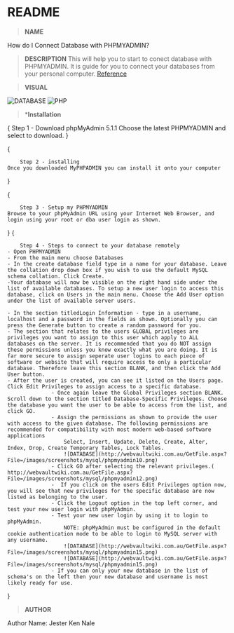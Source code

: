  # README

 > **NAME**

How do I Connect Database with PHPMYADMIN?

 > **DESCRIPTION**
This will help you to start to conect database with PHPMYADMIN. It is guide for you to connect your databases from your personal computer.
[Reference](https://www.inmotionhosting.com/support/website/connect-database-remotely-mysql-workbench/)


  > **VISUAL**

![DATABASE](http://webvaultwiki.com.au/GetFile.aspx?File=/images/screenshots/mysql/phpmyadmin01.png)
![PHP](http://webvaultwiki.com.au/GetFile.aspx?File=/images/screenshots/mysql/phpmyadmin02.png)
  > ***Installation**

{
	Step 1 -	Download phpMyAdmin 5.1.1
	Choose the latest PHPMYADMIN and select to download.
}

{

    	Step 2 - installing
	Once you downloaded MyPHPADMIN you can install it onto your computer
}

{

    	Step 3 - Setup my PHPMYADMIN
	Browse to your phpMyAdmin URL using your Internet Web Browser, and login using your root or dba user login as shown.
    
}
{

    	Step 4 - Steps to connect to your database remotely
	- Open PHPMYADMIN
	- From the main menu choose Databases
	- In the create database field type in a name for your database. Leave the collation drop down box if you wish to use the default MySQL schema collation. Click Create.
	-Your database will now be visible on the right hand side under the list of available databases. To setup a new user login to access this database, click on Users in the main menu. Choose the Add User option under the list of available server users.

	- In the section titledLogin Information - type in a username, localhost and a password in the fields as shown. Optionally you can press the Generate button to create a random password for you.
	- The section that relates to the users GLOBAL privileges are privileges you want to assign to this user which apply to ALL databases on the server. It is recommended that you do NOT assign these permissions unless you know exactly what you are doing. It is far more secure to assign seperate user logins to each piece of software or website that will require access to only a particular database. Therefore leave this section BLANK, and then click the Add User button.
	- After the user is created, you can see it listed on the Users page. Click Edit Privileges to assign access to a specific database.
                  - Once again leave the Global Privileges section BLANK. Scroll down to the section titled Database-Specific Privileges. Choose the database you want the user to be able to access from the list, and click GO.
                  - Assign the permissions as shown to provide the user with access to the given database. The following permissions are recommended for compatibility with most modern web-based software applications
                      Select, Insert, Update, Delete, Create, Alter, Index, Drop, Create Temporary Tables, Lock Tables.
                      ![DATABASE](http://webvaultwiki.com.au/GetFile.aspx?File=/images/screenshots/mysql/phpmyadmin10.png)
                  - Click GO after selecting the relevant privileges.( http://webvaultwiki.com.au/GetFile.aspx?File=/images/screenshots/mysql/phpmyadmin12.png)
                  -  If you click on the users Edit Privileges option now, you will see that new privileges for the specific database are now listed as belonging to the user.
                  - Click the Logout option in the top left corner, and test your new user login with phpMyAdmin.
                  - Test your new user login by using it to login to phpMyAdmin.
                      NOTE: phpMyAdmin must be configured in the default cookie authentication mode to be able to login to MySQL server with any username.
                      ![DATABASE](http://webvaultwiki.com.au/GetFile.aspx?File=/images/screenshots/mysql/phpmyadmin15.png)
                      ![DATABASE](http://webvaultwiki.com.au/GetFile.aspx?File=/images/screenshots/mysql/phpmyadmin15.png)
                  - If you can only your new database in the list of schema's on the left then your new database and username is most likely ready for use.
                 

}
> **AUTHOR**

Author Name: Jester Ken Nale


